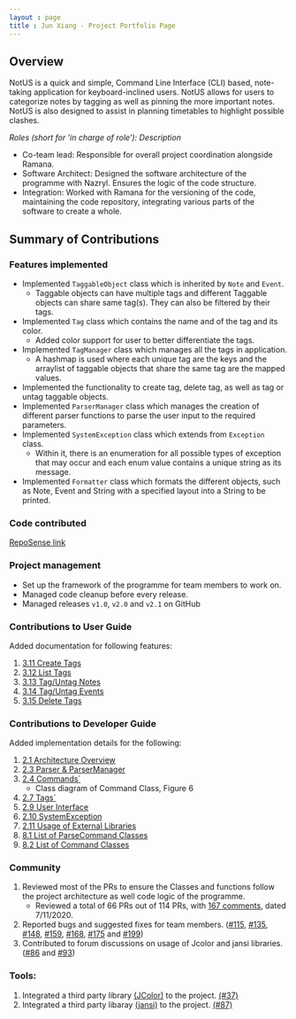 ```yaml
---
layout : page
title : Jun Xiang - Project Portfolio Page
---
```


## Overview
NotUS is a quick and simple, Command Line Interface (CLI) based, note-taking application for keyboard-inclined users. NotUS allows for users to categorize notes by tagging as well as pinning the more important notes. NotUS is also designed to assist in planning timetables to highlight possible clashes.

*Roles (short for ‘in charge of role’): Description*

- Co-team lead: Responsible for overall project coordination alongside Ramana.
- Software Architect: Designed the software  architecture of the programme with Nazryl. Ensures the logic of the code structure. 
- Integration: Worked with Ramana for the versioning of the code, maintaining the code repository, integrating various parts of the software to create a whole.

## Summary of Contributions

### Features implemented
- Implemented `TaggableObject` class which is inherited by `Note` and `Event`. 
    - Taggable objects can have multiple tags and different Taggable objects can share same tag(s). They can also be filtered by their tags.
- Implemented `Tag` class which contains the name and of the tag and its color.
    - Added color support for user to better differentiate the tags.
- Implemented `TagManager` class which manages all the tags in application. 
    - A hashmap is used where each unique tag are the keys and the arraylist of taggable objects that share the same tag are the mapped values.
- Implemented the functionality to create tag, delete tag, as well as tag or untag taggable objects.
- Implemented `ParserManager` class which manages the creation of different parser functions to parse the user input to the required parameters.
- Implemented `SystemException` class which extends from `Exception` class.
    - Within it, there is an enumeration for all possible types of exception that may occur and each enum value contains a unique string as its message.
- Implemented `Formatter` class which formats the different objects, such as Note, Event and String with a specified layout into a String to be printed.
    
### Code contributed
[RepoSense link](https://nus-cs2113-ay2021s1.github.io/tp-dashboard/#breakdown=true&search=chongjx&sort=groupTitle&sortWithin=title&since=2020-09-27&timeframe=commit&mergegroup=&groupSelect=groupByRepos&checkedFileTypes=docs~functional-code~test-code~other)

### Project management
- Set up the framework of the programme for team members to work on.
- Managed code cleanup before every release.
- Managed releases `v1.0`, `v2.0` and `v2.1` on GitHub

### Contributions to User Guide
Added documentation for following features:

1. [3.11 Create Tags](https://ay2021s1-cs2113-t13-1.github.io/tp/UserGuide.html#create-t)
1. [3.12 List Tags](https://ay2021s1-cs2113-t13-1.github.io/tp/UserGuide.html#list-t)
1. [3.13 Tag/Untag Notes](https://ay2021s1-cs2113-t13-1.github.io/tp/UserGuide.html#tag-n)
1. [3.14 Tag/Untag Events](https://ay2021s1-cs2113-t13-1.github.io/tp/UserGuide.html#tag-e)
1. [3.15 Delete Tags](https://ay2021s1-cs2113-t13-1.github.io/tp/UserGuide.html#delete-t)

### Contributions to Developer Guide
Added implementation details for the following:

1. [2.1 Architecture Overview](https://ay2021s1-cs2113-t13-1.github.io/tp/DeveloperGuide.html#overview)
1. [2.3 Parser & ParserManager](https://ay2021s1-cs2113-t13-1.github.io/tp/DeveloperGuide.html#parserManager)
1. [2.4 Commands`](https://ay2021s1-cs2113-t13-1.github.io/tp/DeveloperGuide.html#commands)
    - Class diagram of Command Class, Figure 6
1. [2.7 Tags`](https://ay2021s1-cs2113-t13-1.github.io/tp/DeveloperGuide.html#tag)
1. [2.9 User Interface](https://ay2021s1-cs2113-t13-1.github.io/tp/DeveloperGuide.html#ui)
1. [2.10 SystemException](https://ay2021s1-cs2113-t13-1.github.io/tp/DeveloperGuide.html#exception)
1. [2.11 Usage of External Libraries](https://ay2021s1-cs2113-t13-1.github.io/tp/DeveloperGuide.html#color)
1. [8.1 List of ParseCommand Classes](https://ay2021s1-cs2113-t13-1.github.io/tp/DeveloperGuide.html#parseXYZCommands)
1. [8.2 List of Command Classes](https://ay2021s1-cs2113-t13-1.github.io/tp/DeveloperGuide.html#XYZCommands)

### Community
1. Reviewed most of the PRs to ensure the Classes and functions follow the project architecture as well code logic of the programme.
    - Reviewed a total of 66 PRs out of 114 PRs, with [167 comments](https://nus-cs2113-ay2021s1.github.io/dashboards/contents/tp-comments.html), dated 7/11/2020.
1. Reported bugs and suggested fixes for team members. ([#115](https://github.com/AY2021S1-CS2113-T13-1/tp/issues/115), [#135](https://github.com/AY2021S1-CS2113-T13-1/tp/issues/135), [#148](https://github.com/AY2021S1-CS2113-T13-1/tp/issues/148), [#159](https://github.com/AY2021S1-CS2113-T13-1/tp/issues/159), [#168](https://github.com/AY2021S1-CS2113-T13-1/tp/issues/168), [#175](https://github.com/AY2021S1-CS2113-T13-1/tp/issues/175) and [#199](https://github.com/AY2021S1-CS2113-T13-1/tp/issues/199))
1. Contributed to forum discussions on usage of Jcolor and jansi libraries. ([#86](https://github.com/nus-cs2113-AY2021S1/forum/issues/86) and [#93](https://github.com/nus-cs2113-AY2021S1/forum/issues/93))

### Tools:
1. Integrated a third party library [(JColor)](https://github.com/dialex/JColor) to the project. [(#37)](https://github.com/AY2021S1-CS2113-T13-1/tp/pull/37)
1. Integrated a third party libaray [(jansi)](https://fusesource.github.io/jansi) to the project. [(#87)](https://github.com/AY2021S1-CS2113-T13-1/tp/pull/87)